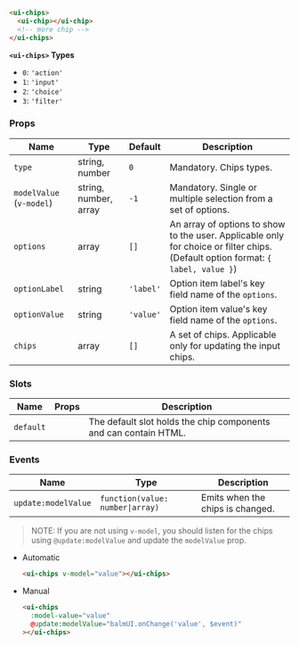 ```html
<ui-chips>
  <ui-chip></ui-chip>
  <!-- more chip -->
</ui-chips>
```

**`<ui-chips>` Types**

- `0`: `'action'`
- `1`: `'input'`
- `2`: `'choice'`
- `3`: `'filter'`

### Props

| Name                     | Type                  | Default   | Description                                                                                                                      |
| ------------------------ | --------------------- | --------- | -------------------------------------------------------------------------------------------------------------------------------- |
| `type`                   | string, number        | `0`       | Mandatory. Chips types.                                                                                                          |
| `modelValue` (`v-model`) | string, number, array | `-1`      | Mandatory. Single or multiple selection from a set of options.                                                                   |
| `options`                | array                 | `[]`      | An array of options to show to the user. Applicable only for choice or filter chips. (Default option format: `{ label, value }`) |
| `optionLabel`            | string                | `'label'` | Option item label's key field name of the `options`.                                                                             |
| `optionValue`            | string                | `'value'` | Option item value's key field name of the `options`.                                                                             |
| `chips`                  | array                 | `[]`      | A set of chips. Applicable only for updating the input chips.                                                                    |

### Slots

| Name      | Props | Description                                                      |
| --------- | ----- | ---------------------------------------------------------------- |
| `default` |       | The default slot holds the chip components and can contain HTML. |

### Events

| Name                | Type                             | Description                      |
| ------------------- | -------------------------------- | -------------------------------- |
| `update:modelValue` | `function(value: number\|array)` | Emits when the chips is changed. |

> NOTE: If you are not using `v-model`, you should listen for the chips using `@update:modelValue` and update the `modelValue` prop.

- Automatic

  ```html
  <ui-chips v-model="value"></ui-chips>
  ```

- Manual

  ```html
  <ui-chips
    :model-value="value"
    @update:modelValue="balmUI.onChange('value', $event)"
  ></ui-chips>
  ```
